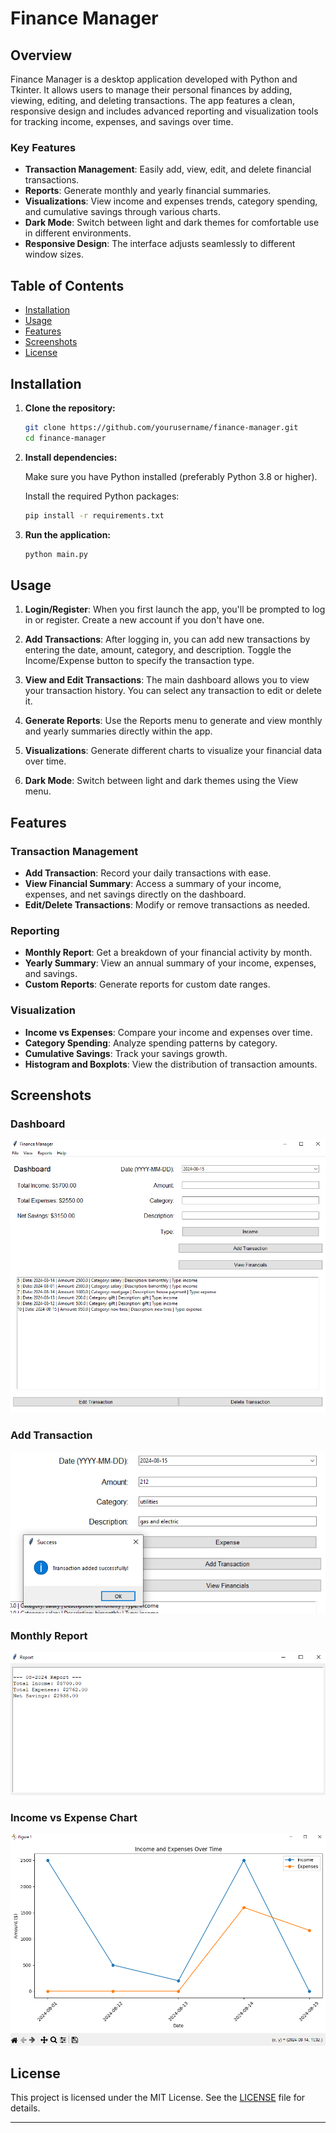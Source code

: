 # Finance Manager

## Overview

Finance Manager is a desktop application developed with Python and Tkinter. It allows users to manage their personal finances by adding, viewing, editing, and deleting transactions. The app features a clean, responsive design and includes advanced reporting and visualization tools for tracking income, expenses, and savings over time. 

### Key Features

- **Transaction Management**: Easily add, view, edit, and delete financial transactions.
- **Reports**: Generate monthly and yearly financial summaries.
- **Visualizations**: View income and expenses trends, category spending, and cumulative savings through various charts.
- **Dark Mode**: Switch between light and dark themes for comfortable use in different environments.
- **Responsive Design**: The interface adjusts seamlessly to different window sizes.

## Table of Contents

- [Installation](#installation)
- [Usage](#usage)
- [Features](#features)
- [Screenshots](#screenshots)
- [License](#license)

## Installation

1. **Clone the repository:**

    ```bash
    git clone https://github.com/yourusername/finance-manager.git
    cd finance-manager
    ```

2. **Install dependencies:**

    Make sure you have Python installed (preferably Python 3.8 or higher).

    Install the required Python packages:

    ```bash
    pip install -r requirements.txt
    ```

3. **Run the application:**

    ```bash
    python main.py
    ```

## Usage

1. **Login/Register**: When you first launch the app, you'll be prompted to log in or register. Create a new account if you don't have one.

2. **Add Transactions**: After logging in, you can add new transactions by entering the date, amount, category, and description. Toggle the Income/Expense button to specify the transaction type.

3. **View and Edit Transactions**: The main dashboard allows you to view your transaction history. You can select any transaction to edit or delete it.

4. **Generate Reports**: Use the Reports menu to generate and view monthly and yearly summaries directly within the app.

5. **Visualizations**: Generate different charts to visualize your financial data over time.

6. **Dark Mode**: Switch between light and dark themes using the View menu.

## Features

### Transaction Management

- **Add Transaction**: Record your daily transactions with ease.
- **View Financial Summary**: Access a summary of your income, expenses, and net savings directly on the dashboard.
- **Edit/Delete Transactions**: Modify or remove transactions as needed.

### Reporting

- **Monthly Report**: Get a breakdown of your financial activity by month.
- **Yearly Summary**: View an annual summary of your income, expenses, and savings.
- **Custom Reports**: Generate reports for custom date ranges.

### Visualization

- **Income vs Expenses**: Compare your income and expenses over time.
- **Category Spending**: Analyze spending patterns by category.
- **Cumulative Savings**: Track your savings growth.
- **Histogram and Boxplots**: View the distribution of transaction amounts.

## Screenshots

### Dashboard

![Dashboard](screenshots/dashboard.png)

### Add Transaction

![Add Transaction](screenshots/add_transaction.png)

### Monthly Report

![Monthly Report](screenshots/monthly_report.png)

### Income vs Expense Chart

![Income vs Expense](screenshots/income_vs_expense.png)

## License

This project is licensed under the MIT License. See the [LICENSE](LICENSE) file for details.

---

